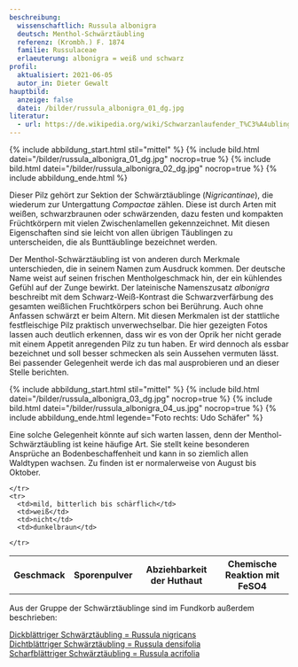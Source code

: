 ```yaml
---
beschreibung:
  wissenschaftlich: Russula albonigra
  deutsch: Menthol-Schwärztäubling
  referenz: (Krombh.) F. 1874
  familie: Russulaceae
  erlaeuterung: albonigra = weiß und schwarz
profil:
  aktualisiert: 2021-06-05
  autor_in: Dieter Gewalt
hauptbild:
  anzeige: false
  datei: /bilder/russula_albonigra_01_dg.jpg
literatur:
  - url: https://de.wikipedia.org/wiki/Schwarzanlaufender_T%C3%A4ubling
---
```

{% include abbildung_start.html stil="mittel" %}
{% include bild.html datei="/bilder/russula_albonigra_01_dg.jpg" nocrop=true %}
{% include bild.html datei="/bilder/russula_albonigra_02_dg.jpg" nocrop=true %}
{% include abbildung_ende.html %}

Dieser Pilz  gehört zur Sektion der Schwärztäublinge (*Nigricantinae*), die wiederum zur Untergattung *Compactae* zählen. Diese ist durch Arten mit weißen, schwarzbraunen oder schwärzenden, dazu festen und kompakten Früchtkörpern mit vielen Zwischenlamellen gekennzeichnet. Mit diesen Eigenschaften sind sie leicht von allen übrigen Täublingen zu unterscheiden, die als Bunttäublinge bezeichnet werden.

Der Menthol-Schwärztäubling ist von anderen durch Merkmale unterschieden, die in seinem Namen zum Ausdruck kommen. Der deutsche Name weist auf seinen frischen Mentholgeschmack hin, der ein kühlendes Gefühl auf der Zunge bewirkt. Der lateinische Namenszusatz *albonigra* beschreibt mit dem Schwarz-Weiß-Kontrast die Schwarzverfärbung des gesamten weißlichen Fruchtkörpers schon bei Berührung. Auch ohne Anfassen schwärzt er beim Altern. Mit diesen Merkmalen ist der stattliche festfleischige Pilz praktisch unverwechselbar. Die hier gezeigten Fotos lassen auch deutlich erkennen, dass wir es von der Oprik her nicht gerade mit einem Appetit anregenden Pilz zu tun haben. Er wird dennoch als essbar bezeichnet und soll besser schmecken als sein Aussehen vermuten lässt. Bei passender Gelegenheit werde ich das mal ausprobieren und an dieser Stelle berichten.

{% include abbildung_start.html stil="mittel" %}
{% include bild.html datei="/bilder/russula_albonigra_03_dg.jpg" nocrop=true %}
{% include bild.html datei="/bilder/russula_albonigra_04_us.jpg" nocrop=true %}
{% include abbildung_ende.html legende="Foto rechts: Udo Schäfer" %}

Eine solche Gelegenheit könnte auf sich warten lassen, denn der Menthol-Schwärztäubling ist keine häufige Art. Sie stellt keine besonderen Ansprüche an Bodenbeschaffenheit und kann in so ziemlich allen Waldtypen wachsen. Zu finden ist er normalerweise von August bis Oktober.

<div class="table-responsive">
  <table class="table taeubling">
    <tr>
      <th rowspan="2">Geschmack</th>
      <th rowspan="2">Sporenpulver</th>
      <th rowspan="2">Abziehbarkeit der Huthaut</th>
      <th colspan="3" class="text-center">Chemische Reaktion mit FeSO4</th>
    </tr>
    <tr>
      
      
    </tr>
    <tr>
      <td>mild, bitterlich bis schärflich</td>
      <td>weiß</td>
      <td>nicht</td>
      <td>dunkelbraun</td>
       
    </tr>
  </table>
</div>

Aus der Gruppe der Schwärztäublinge sind im Fundkorb außerdem beschrieben:

[Dickblättriger Schwärztäubling = Russula nigricans](/pilze/russula-nigricans-dickblättriger-schwärztäubling)  
[Dichtblättriger Schwärztäubling = Russula densifolia](/pilze/russula-densifolia-dichtblättriger-schwärztäubling)  
[Scharfblättriger Schwärztäubling = Russula acrifolia](/pilze/russula-acrifolia-scharfblättriger-schwärztäubling)